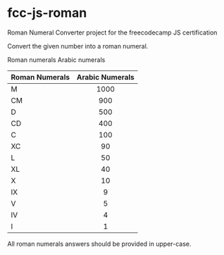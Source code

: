 # fcc-js-roman
Roman Numeral Converter project for the freecodecamp JS certification

Convert the given number into a roman numeral.

Roman numerals	Arabic numerals

| Roman Numerals|Arabic Numerals|
| ------------- |:-------------:| 
| M             | 1000          |
| CM            | 900           |
| D             | 500           |
| CD            | 400           |
| C             | 100           |
| XC            | 90            |
| L             | 50            |
| XL            | 40            |
| X             | 10            |
| IX            | 9             |
| V             | 5             |
| IV            | 4             |
| I             | 1             |

All roman numerals answers should be provided in upper-case.
